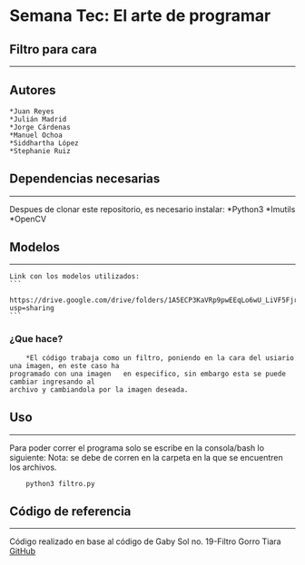 
 # Semana Tec: El arte de programar
 ## Filtro para cara
***
## Autores    
	*Juan Reyes
	*Julián Madrid
	*Jorge Cárdenas
	*Manuel Ochoa
	*Siddhartha López
	*Stephanie Ruiz

## Dependencias necesarias
***
Despues de clonar este repositorio, es necesario instalar:
    *Python3
    *Imutils
    *OpenCV
## Modelos
***
    Link con los modelos utilizados:
    ```
        https://drive.google.com/drive/folders/1A5ECP3KaVRp9pwEEqLo6wU_LiVF5Fjr5?usp=sharing
    ```
### ¿Que hace?
        *El código trabaja como un filtro, poniendo en la cara del usiario una imagen, en este caso ha
	programado con una imagen 	en especifico, sin embargo esta se puede cambiar ingresando al 
	archivo y cambiandola por la imagen deseada.

## Uso
***
Para poder correr el programa solo se escribe en la consola/bash lo siguiente:
Nota: se debe de corren en la carpeta en la que se encuentren los archivos.
```
    python3 filtro.py
```
## Código de referencia
***
Código realizado en base al código de Gaby Sol no. 19-Filtro Gorro Tiara
[GitHub](https://github.com/GabySol/OmesTutorials2020) 
